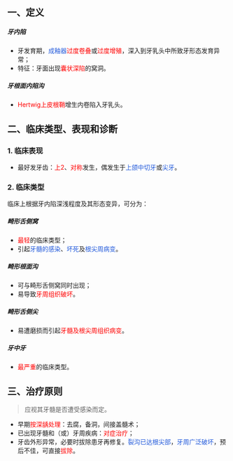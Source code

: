 ## 一、定义
##### 牙内陷
* 牙发育期，<font color="#245bdb">成釉器</font><font color="#ff0000">过度卷叠</font>或<font color="#ff0000">过度增殖</font>，深入到牙乳头中所致牙形态发育异常；
* 特征：牙面出现<font color="#ff0000">囊状深陷</font>的窝洞。
##### 牙根面内陷沟
* <font color="#ff0000">Hertwig上皮根鞘</font>增生内卷陷入牙乳头。

## 二、临床类型、表现和诊断
### 1. 临床表现
* 最好发牙齿：<font color="#ff0000">上2</font>、<font color="#ff0000">对称</font>发生，偶发生于<font color="#245bdb">上颌中切牙</font>或<font color="#245bdb">尖牙</font>。
### 2. 临床类型
临床上根据牙内陷深浅程度及其形态变异，可分为：
##### 畸形舌侧窝
* <font color="#ff0000">最轻</font>的临床类型；
* 引起<font color="#245bdb">牙髓的感染</font>、<font color="#245bdb">坏死</font>及<font color="#245bdb">根尖周病变</font>。
##### 畸形根面沟
* 可与畸形舌侧窝同时出现；
* 易导致<font color="#ff0000">牙周组织破坏</font>。
##### 畸形舌侧尖
* 易遭磨损而引起<font color="#ff0000">牙髓及根尖周组织病变</font>。
##### 牙中牙
* <font color="#ff0000">最严重</font>的临床类型。

## 三、治疗原则
> 应视其牙髓是否遭受感染而定。

* 早期<font color="#ff0000">按深龋处理</font>：去腐，备洞，间接盖髓术；
* 已出现牙髓和（或）牙周疾病：<font color="#ff0000">对症治疗</font>；
* 牙齿外形异常，必要时拔除患牙再修复。<font color="#245bdb">裂沟已达根尖部</font>，<font color="#245bdb">牙周广泛破坏</font>，预后不佳，可直接<font color="#ff0000">拔除</font>。


